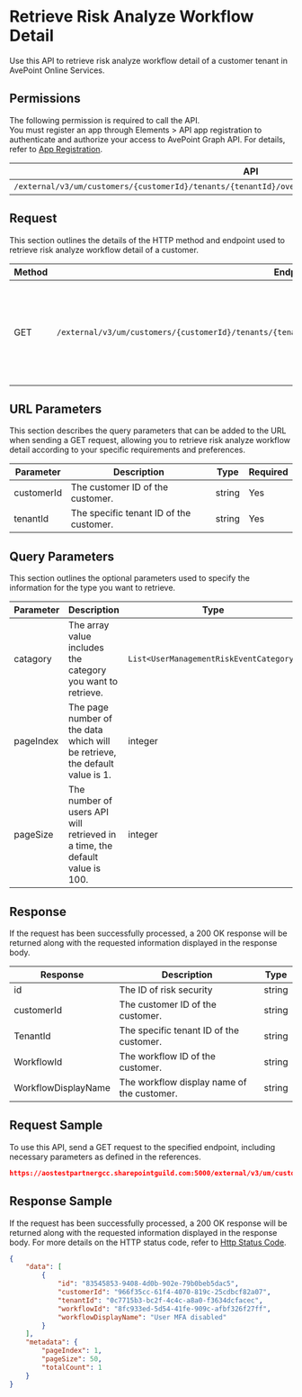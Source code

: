 # Retrieve Risk Analyze Workflow Detail

Use this API to retrieve risk analyze workflow detail of a customer tenant in AvePoint Online Services.

## Permissions

The following permission is required to call the API.  
You must register an app through Elements > API app registration to authenticate and authorize your access to AvePoint Graph API. For details, refer to [App Registration](https://cdn.avepoint.com/assets/apelements-webhelp/avepoint-elements-for-partners/index.htm#!Documents/appregistration.htm).

| API | Permission  |
|-----------|--------|
| `/external/v3/um/customers/{customerId}/tenants/{tenantId}/overview/security/compliances/workflows/batch`|partner.um.user.read.all|  

## Request

This section outlines the details of the HTTP method and endpoint used to retrieve risk analyze workflow detail
of a customer.

| Method | Endpoint | Description |
|-----------|--------|------------|
| GET | `/external/v3/um/customers/{customerId}/tenants/{tenantId}/overview/security/compliances/workflows/batch` | 	Retrieves risk analyze workflow detail of a customer tenant in AvePoint Online Services.

## URL Parameters

This section describes the query parameters that can be added to the URL when sending a GET request, allowing you to retrieve risk analyze workflow detail according to your specific requirements and preferences.

| Parameter | Description | Type | Required |
| --- | --- | --- |---|
| customerId | The customer ID of the customer. | string | Yes |
| tenantId | The specific tenant ID of the customer. | string | Yes |

## Query Parameters

This section outlines the optional parameters used to specify the information for the type you want to retrieve.

| Parameter | Description | Type | Required |
| --- | --- | --- | --- |
| catagory | The array value includes the category you want to retrieve. | `List<UserManagementRiskEventCategory>` | False |
| pageIndex | The page number of the data which will be retrieve, the default value is 1. | integer | False |
| pageSize | The number of users API will retrieved in a time, the default value is 100. | integer | False |

## Response

If the request has been successfully processed, a 200 OK response will be returned along with the requested information displayed in the response body.
 
| Response | Description | Type |
| --- | --- | --- |
| id |  The ID of risk security | string |
| customerId |  The customer ID of the customer. | string |
| TenantId |  The specific tenant ID of the customer. | string |
| WorkflowId |  The workflow ID of the customer. | string |
| WorkflowDisplayName |  The workflow display name of the customer. | string |

## Request Sample

To use this API, send a GET request to the specified endpoint, including necessary parameters as defined in the references. 

```json
https://aostestpartnergcc.sharepointguild.com:5000/external/v3/um/customers/966f35cc-61f4-4070-819c-25cdbcf82a07/tenants/0c7715b3-bc2f-4c4c-a8a0-f3634dcfacec/overview/security/compliances/workflows/batch
```

## Response Sample

If the request has been successfully processed, a 200 OK response will be returned along with the requested information displayed in the response body.
For more details on the HTTP status code, refer to [Http Status Code](https://learn.avepoint.com/docs/Use-AvePoint-Graph-API.html#http-status-code).

```json
{
    "data": [
        {
            "id": "83545853-9408-4d0b-902e-79b0beb5dac5",
            "customerId": "966f35cc-61f4-4070-819c-25cdbcf82a07",
            "tenantId": "0c7715b3-bc2f-4c4c-a8a0-f3634dcfacec",
            "workflowId": "8fc933ed-5d54-41fe-909c-afbf326f27ff",
            "workflowDisplayName": "User MFA disabled"
        }
    ],
    "metadata": {
        "pageIndex": 1,
        "pageSize": 50,
        "totalCount": 1
    }
}
```